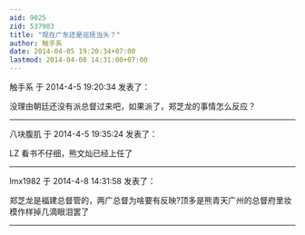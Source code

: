 ```yaml
---
aid: 9025
zid: 537903
title: "现在广东还是巡抚当头？"
author: 触手系
date: 2014-04-05 19:20:34+07:00
lastmod: 2014-04-08 14:31:00+07:00
---
```


触手系 于 2014-4-5 19:20:34 发表了：

没理由朝廷还没有派总督过来吧，如果派了，郑芝龙的事情怎么反应？

---

八块腹肌 于 2014-4-5 19:35:24 发表了：

LZ 看书不仔细，熊文灿已经上任了

---

lmx1982 于 2014-4-8 14:31:58 发表了：

郑芝龙是福建总督管的，两广总督为啥要有反映?顶多是熊青天广州的总督府里妆模作样掉几滴眼泪罢了

---
